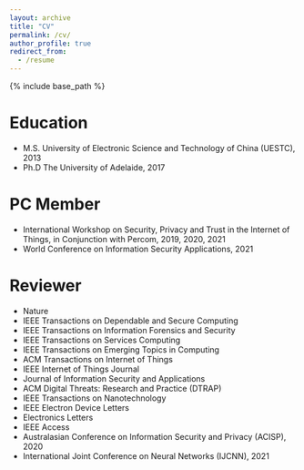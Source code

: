 ```yaml
---
layout: archive
title: "CV"
permalink: /cv/
author_profile: true
redirect_from:
  - /resume
---
```


{% include base_path %}

Education
======
* M.S. University of Electronic Science and Technology of China (UESTC), 2013
* Ph.D The University of Adelaide, 2017

PC Member
======
* International Workshop on Security, Privacy and Trust in the Internet of Things, in Conjunction with Percom, 2019, 2020, 2021
* World Conference on Information Security Applications, 2021


Reviewer
======
* Nature
* IEEE Transactions on Dependable and Secure Computing
* IEEE Transactions on Information Forensics and Security
* IEEE Transactions on Services Computing
* IEEE Transactions on Emerging Topics in Computing
* ACM Transactions on Internet of Things 
* IEEE Internet of Things Journal
* Journal of Information Security and Applications
* ACM Digital Threats: Research and Practice (DTRAP)
* IEEE Transactions on Nanotechnology
* IEEE Electron Device Letters
* Electronics Letters
* IEEE Access
* Australasian Conference on Information Security and Privacy (ACISP), 2020
* International Joint Conference on Neural Networks (IJCNN), 2021


